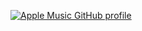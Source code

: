 
[![Apple Music GitHub profile](https://apple-music-github-profile.rayriffy.com/theme/dark.svg?uid=000108.19d8c8df9f804d948d3f04a06258ebf7.0439)](https://github.com/rayriffy/apple-music-github-profile)
